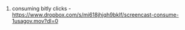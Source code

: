 1. consuming bitly clicks - https://www.dropbox.com/s/mi618jhjqh9bklf/screencast-consume-1usagov.mov?dl=0
